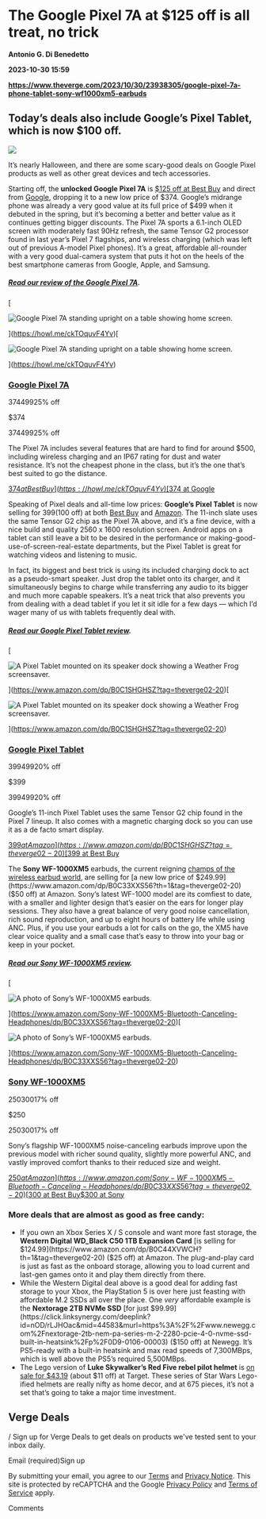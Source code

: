 # The Google Pixel 7A at $125 off is all treat, no trick
**Antonio G. Di Benedetto**

**2023-10-30 15:59**

**https://www.theverge.com/2023/10/30/23938305/google-pixel-7a-phone-tablet-sony-wf1000xm5-earbuds**

Today’s deals also include Google’s Pixel Tablet, which is now $100 off.
------------------------------------------------------------------------

![](https://cdn.vox-cdn.com/thumbor/bUPXQXt8RdZn5gz_1bZ3stSv4Qk=/0x0:2000x1333/1200x628/filters:focal(1000x667:1001x668)/cdn.vox-cdn.com/uploads/chorus_asset/file/24643385/DSC04634_processed.jpg)

It’s nearly Halloween, and there are some scary-good deals on Google Pixel products as well as other great devices and tech accessories.

Starting off, the **unlocked Google Pixel 7A** is [$125 off at Best Buy](https://howl.me/ckTOquvF4Yv) and direct from [Google](https://go.redirectingat.com/?xs=1&id=1025X1701640&url=https%3A%2F%2Fstore.google.com%2Fus%2Fproduct%2Fpixel_7a%3Fhl%3Den-US), dropping it to a new low price of $374. Google’s midrange phone was already a very good value at its full price of $499 when it debuted in the spring, but it’s becoming a better and better value as it continues getting bigger discounts. The Pixel 7A sports a 6.1-inch OLED screen with moderately fast 90Hz refresh, the same Tensor G2 processor found in last year’s Pixel 7 flagships, and wireless charging (which was left out of previous A-model Pixel phones). It’s a great, affordable all-rounder with a very good dual-camera system that puts it hot on the heels of the best smartphone cameras from Google, Apple, and Samsung.

##### [Read our review of the Google Pixel 7A](https://www.theverge.com/23716677/google-pixel-7a-review-screen-camera-battery).

[![Google Pixel 7A standing upright on a table showing home screen.](data:image/gif;base64,R0lGODlhAQABAIAAAAAAAP///yH5BAEAAAAALAAAAAABAAEAAAIBRAA7)

![Google Pixel 7A standing upright on a table showing home screen.](https://duet-cdn.vox-cdn.com/thumbor/0x0:2000x1333/2400x2400/filters:focal(936x712:937x713):format(webp)/cdn.vox-cdn.com/uploads/chorus_asset/file/24643386/DSC04646_processed.jpg)

](https://howl.me/ckTOquvF4Yv)[![Google Pixel 7A standing upright on a table showing home screen.](data:image/gif;base64,R0lGODlhAQABAIAAAAAAAP///yH5BAEAAAAALAAAAAABAAEAAAIBRAA7)

![Google Pixel 7A standing upright on a table showing home screen.](https://duet-cdn.vox-cdn.com/thumbor/0x0:2000x1333/2400x1600/filters:focal(936x712:937x713):format(webp)/cdn.vox-cdn.com/uploads/chorus_asset/file/24643386/DSC04646_processed.jpg)

](https://howl.me/ckTOquvF4Yv)

### [Google Pixel 7A](https://howl.me/ckTOquvF4Yv)

$374$49925% off

$374

$374$49925% off

The Pixel 7A includes several features that are hard to find for around $500, including wireless charging and an IP67 rating for dust and water resistance. It’s not the cheapest phone in the class, but it’s the one that’s best suited to go the distance.

[$374 at Best Buy](https://howl.me/ckTOquvF4Yv)[$374 at Google](https://go.redirectingat.com/?xs=1&id=1025X1701640&url=https%3A%2F%2Fstore.google.com%2Fus%2Fproduct%2Fpixel_7a%3Fhl%3Den-US)

Speaking of Pixel deals and all-time low prices: **Google’s Pixel Tablet** is now selling for $399 ($100 off) at both [Best Buy](https://howl.me/ckTOIBfwhuJ) and [Amazon](https://www.amazon.com/dp/B0C1SHGHSZ?tag=theverge02-20). The 11-inch slate uses the same Tensor G2 chip as the Pixel 7A above, and it’s a fine device, with a nice build and quality 2560 x 1600 resolution screen. Android apps on a tablet can still leave a bit to be desired in the performance or making-good-use-of-screen-real-estate departments, but the Pixel Tablet is great for watching videos and listening to music.

In fact, its biggest and best trick is using its included charging dock to act as a pseudo-smart speaker. Just drop the tablet onto its charger, and it simultaneously begins to charge while transferring any audio to its bigger and much more capable speakers. It’s a neat trick that also prevents you from dealing with a dead tablet if you let it sit idle for a few days — which I’d wager many of us with tablets frequently deal with.

##### [**Read our Google Pixel Tablet review**](https://www.theverge.com/23765921/google-pixel-tablet-review).

[![A Pixel Tablet mounted on its speaker dock showing a Weather Frog screensaver.](data:image/gif;base64,R0lGODlhAQABAIAAAAAAAP///yH5BAEAAAAALAAAAAABAAEAAAIBRAA7)

![A Pixel Tablet mounted on its speaker dock showing a Weather Frog screensaver.](https://duet-cdn.vox-cdn.com/thumbor/0x0:2040x1360/2400x2400/filters:focal(1020x680:1021x681):format(webp)/cdn.vox-cdn.com/uploads/chorus_asset/file/24733036/236705_Google_Pixel_Tablet_DSeifert_0001.jpg)

](https://www.amazon.com/dp/B0C1SHGHSZ?tag=theverge02-20)[![A Pixel Tablet mounted on its speaker dock showing a Weather Frog screensaver.](data:image/gif;base64,R0lGODlhAQABAIAAAAAAAP///yH5BAEAAAAALAAAAAABAAEAAAIBRAA7)

![A Pixel Tablet mounted on its speaker dock showing a Weather Frog screensaver.](https://duet-cdn.vox-cdn.com/thumbor/0x0:2040x1360/2400x1600/filters:focal(1020x680:1021x681):format(webp)/cdn.vox-cdn.com/uploads/chorus_asset/file/24733036/236705_Google_Pixel_Tablet_DSeifert_0001.jpg)

](https://www.amazon.com/dp/B0C1SHGHSZ?tag=theverge02-20)

### [Google Pixel Tablet](https://www.amazon.com/dp/B0C1SHGHSZ?tag=theverge02-20)

$399$49920% off

$399

$399$49920% off

Google’s 11-inch Pixel Tablet uses the same Tensor G2 chip found in the Pixel 7 lineup. It also comes with a magnetic charging dock so you can use it as a de facto smart display.

[$399 at Amazon](https://www.amazon.com/dp/B0C1SHGHSZ?tag=theverge02-20)[$399 at Best Buy](https://howl.me/ckTOIBfwhuJ)

The **Sony WF-1000XM5** earbuds, the current reigning [champs of the wireless earbud world](https://www.theverge.com/21309820/best-wireless-earbuds), are selling for [a new low price of $249.99](https://www.amazon.com/dp/B0C33XXS56?th=1&tag=theverge02-20) ($50 off) at Amazon. Sony’s latest WF-1000 model are its comfiest to date, with a smaller and lighter design that’s easier on the ears for longer play sessions. They also have a great balance of very good noise cancellation, rich sound reproduction, and up to eight hours of battery life while using ANC. Plus, if you use your earbuds a lot for calls on the go, the XM5 have clear voice quality and a small case that’s easy to throw into your bag or keep in your pocket.

##### [Read our Sony WF-1000XM5 review](https://www.theverge.com/23803374/sony-wf-1000xm5-earbuds-review).

[![A photo of Sony’s WF-1000XM5 earbuds.](data:image/gif;base64,R0lGODlhAQABAIAAAAAAAP///yH5BAEAAAAALAAAAAABAAEAAAIBRAA7)

![A photo of Sony’s WF-1000XM5 earbuds.](https://duet-cdn.vox-cdn.com/thumbor/0x0:2040x1360/2400x2400/filters:focal(1020x680:1021x681):format(webp)/cdn.vox-cdn.com/uploads/chorus_asset/file/24805763/DSCF2225.jpg)

](https://www.amazon.com/Sony-WF-1000XM5-Bluetooth-Canceling-Headphones/dp/B0C33XXS56?tag=theverge02-20)[![A photo of Sony’s WF-1000XM5 earbuds.](data:image/gif;base64,R0lGODlhAQABAIAAAAAAAP///yH5BAEAAAAALAAAAAABAAEAAAIBRAA7)

![A photo of Sony’s WF-1000XM5 earbuds.](https://duet-cdn.vox-cdn.com/thumbor/0x0:2040x1360/2400x1600/filters:focal(1020x680:1021x681):format(webp)/cdn.vox-cdn.com/uploads/chorus_asset/file/24805763/DSCF2225.jpg)

](https://www.amazon.com/Sony-WF-1000XM5-Bluetooth-Canceling-Headphones/dp/B0C33XXS56?tag=theverge02-20)

### [Sony WF-1000XM5](https://www.amazon.com/Sony-WF-1000XM5-Bluetooth-Canceling-Headphones/dp/B0C33XXS56?tag=theverge02-20)

$250$30017% off

$250

$250$30017% off

Sony’s flagship WF-1000XM5 noise-canceling earbuds improve upon the previous model with richer sound quality, slightly more powerful ANC, and vastly improved comfort thanks to their reduced size and weight.

[$250 at Amazon](https://www.amazon.com/Sony-WF-1000XM5-Bluetooth-Canceling-Headphones/dp/B0C33XXS56?tag=theverge02-20)[$300 at Best Buy](https://howl.me/ckOrJSRRICT)[$300 at Sony](https://www.anrdoezrs.net/links/8836598/type/dlg/https://electronics.sony.com/audio/headphones/truly-wireless-earbuds/p/wf1000xm5-b/)

### More deals that are almost as good as free candy:

*   If you own an Xbox Series X / S console and want more fast storage, the **Western Digital WD\_Black C50 1TB Expansion Card** [is selling for $124.99](https://www.amazon.com/dp/B0C44XVWCH?th=1&tag=theverge02-20) ($25 off) at Amazon. The plug-and-play card is just as fast as the onboard storage, allowing you to load current and last-gen games onto it and play them directly from there.
*   While the Western Digital deal above is a good deal for adding fast storage to your Xbox, the PlayStation 5 is over here just feasting with affordable M.2 SSDs all over the place. One _very_ affordable example is the **Nextorage 2TB NVMe SSD** [for just $99.99](https://click.linksynergy.com/deeplink?id=nOD/rLJHOac&mid=44583&murl=https%3A%2F%2Fwww.newegg.com%2Fnextorage-2tb-nem-pa-series-m-2-2280-pcie-4-0-nvme-ssd-built-in-heatsink%2Fp%2F0D9-0106-00003) ($150 off) at Newegg. It’s PS5-ready with a built-in heatsink and max read speeds of 7,300MBps, which is well above the PS5’s required 5,500MBps.
*   The Lego version of **Luke Skywalker’s Red Five rebel pilot helmet** is [on sale for $43.19](https://goto.target.com/c/482924/81938/2092?u=https%3A%2F%2Fwww.target.com%2Fp%2Flego-star-wars-luke-skywalker-red-five-helmet-set-75327%2F-%2FA-83783491) (about $11 off) at Target. These series of Star Wars Lego-ified helmets are really nifty as home decor, and at 675 pieces, it’s not a set that’s going to take a major time investment.

Verge Deals
-----------

/ Sign up for Verge Deals to get deals on products we've tested sent to your inbox daily.

Email (required)Sign up

By submitting your email, you agree to our [Terms](https://www.voxmedia.com/legal/terms-of-use) and [Privacy Notice](https://www.voxmedia.com/legal/privacy-notice). This site is protected by reCAPTCHA and the Google [Privacy Policy](https://policies.google.com/privacy) and [Terms of Service](https://policies.google.com/terms) apply.

Comments